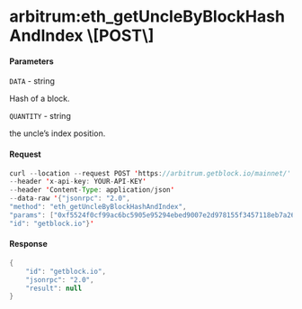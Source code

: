 # arbitrum:eth\_getUncleByBlockHashAndIndex \\\[POST\\]

#### Parameters

`DATA` - string

Hash of a block.

`QUANTITY` - string

the uncle’s index position.

#### Request

```java
curl --location --request POST 'https://arbitrum.getblock.io/mainnet/' 
--header 'x-api-key: YOUR-API-KEY' 
--header 'Content-Type: application/json' 
--data-raw '{"jsonrpc": "2.0",
"method": "eth_getUncleByBlockHashAndIndex",
"params": ["0xf5524f0cf99ac6bc5905e95294ebed9007e2d978155f3457118eb7a26d97503a", "0x0"],
"id": "getblock.io"}'
```

#### Response

```java
{
    "id": "getblock.io",
    "jsonrpc": "2.0",
    "result": null
}
```
